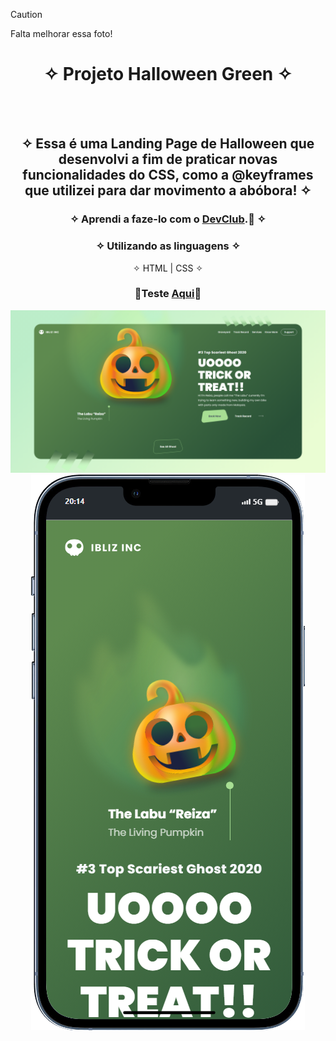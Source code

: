  > [!CAUTION]
 > Falta melhorar essa foto!
<div align="center">
  
# ✧ Projeto Halloween Green ✧
<br> <br>

## ✧ Essa é uma Landing Page de Halloween que desenvolvi a fim de praticar novas funcionalidades do CSS, como a @keyframes que utilizei para dar movimento a abóbora! ✧
### ✧ Aprendi a faze-lo com o <a href="https://rodolfomori.com.br/devclub/" target="_blank">DevClub</a>.🚀 ✧

### ✧ Utilizando as linguagens ✧
✧ HTML | CSS ✧
### <p>👾Teste <a href="https://drs-halloween-green.netlify.app/" target="_blank">Aqui</a>👾</p>
  </div>

<div align="center" display="inline-block">
<img  alt="imagem do projeto no desktop" src="https://github.com/DeyvissonRobert/halloween-green/blob/main/assets/Halloween%20Descktop.png">
<img alt="imagem do projeto no mobile" src="https://github.com/DeyvissonRobert/halloween-green/blob/main/assets/Halloween%20Mobile.png">
</div>

